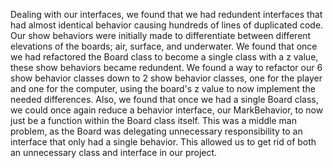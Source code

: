 Dealing with our interfaces, we found that we had redundent interfaces that had almost identical behavior causing hundreds of lines of duplicated code. Our show behaviors were initially made to differentiate between different elevations of the boards; air, surface, and underwater. We found that once we had refactored the Board class to become a single class with a z value, these show behaviors became redundent. We found a way to refactor our 6 show behavior classes down to 2 show behavior classes, one for the player and one for the computer, using the board's z value to now implement the needed differences. Also, we found that once we had a single Board class, we could once again reduce a behavior interface, our MarkBehavior, to now just be a function within the Board class itself. This was a middle man problem, as the Board was delegating unnecessary responsibility to an interface that only had a single behavior. This allowed us to get rid of both an unnecessary class and interface in our project.
